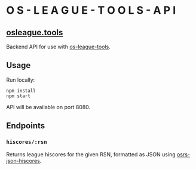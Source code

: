 # O S - L E A G U E - T O O L S - A P I

## [osleague.tools](https://www.osleague.tools)

Backend API for use with [os-league-tools](https://github.com/chaiinchomp/os-league-tools).

## Usage

Run locally:
```
npm install
npm start
```
API will be available on port 8080.

## Endpoints

### `hiscores/:rsn`

Returns league hiscores for the given RSN, formatted as JSON using [osrs-json-hiscores](https://github.com/maxswa/osrs-json-hiscores#what-youll-get).
